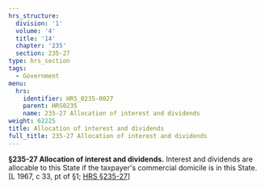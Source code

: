 ```yaml
---
hrs_structure:
  division: '1'
  volume: '4'
  title: '14'
  chapter: '235'
  section: 235-27
type: hrs_section
tags:
  - Government
menu:
  hrs:
    identifier: HRS_0235-0027
    parent: HRS0235
    name: 235-27 Allocation of interest and dividends
weight: 62225
title: Allocation of interest and dividends
full_title: 235-27 Allocation of interest and dividends
---
```

**§235-27 Allocation of interest and dividends.** Interest and dividends are allocable to this State if the taxpayer's commercial domicile is in this State. [L 1967, c 33, pt of §1; [HRS §235-27](/title-14/chapter-235/section-235-27/)]